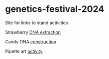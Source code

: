 # genetics-festival-2024
Site for links to stand activities

Strawberry [DNA extraction](https://www.genome.gov/about-genomics/teaching-tools/strawberry-dna-extraction)   

Candy DNA [construction](–https://www.youtube.com/watch?v=dC9uuHoIgXk)

Pipette art [activity](https://www.minipcr.com/wp-content/uploads/Full-STEAM-Ahead-combined-activity-guide.pdf )
